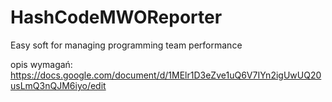 # HashCodeMWOReporter
Easy soft for managing programming team performance 

opis wymagań: https://docs.google.com/document/d/1MElr1D3eZve1uQ6V7IYn2igUwUQ20usLmQ3nQJM6iyo/edit
